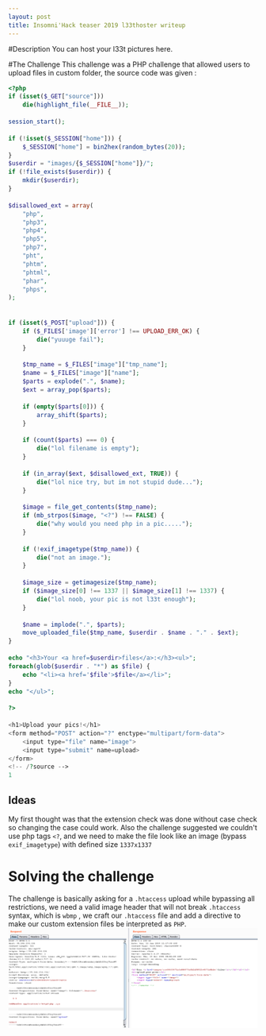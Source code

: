 ```yaml
---
layout: post
title: Insomni'Hack teaser 2019 l33thoster writeup
---
```


#Description
You can host your l33t pictures here.

#The Challenge
This challenge was a PHP challenge that allowed users to upload files in custom folder, the source code was given :
```php
<?php
if (isset($_GET["source"])) 
    die(highlight_file(__FILE__));

session_start();

if (!isset($_SESSION["home"])) {
    $_SESSION["home"] = bin2hex(random_bytes(20));
}
$userdir = "images/{$_SESSION["home"]}/";
if (!file_exists($userdir)) {
    mkdir($userdir);
}

$disallowed_ext = array(
    "php",
    "php3",
    "php4",
    "php5",
    "php7",
    "pht",
    "phtm",
    "phtml",
    "phar",
    "phps",
);


if (isset($_POST["upload"])) {
    if ($_FILES['image']['error'] !== UPLOAD_ERR_OK) {
        die("yuuuge fail");
    }

    $tmp_name = $_FILES["image"]["tmp_name"];
    $name = $_FILES["image"]["name"];
    $parts = explode(".", $name);
    $ext = array_pop($parts);

    if (empty($parts[0])) {
        array_shift($parts);
    }

    if (count($parts) === 0) {
        die("lol filename is empty");
    }

    if (in_array($ext, $disallowed_ext, TRUE)) {
        die("lol nice try, but im not stupid dude...");
    }

    $image = file_get_contents($tmp_name);
    if (mb_strpos($image, "<?") !== FALSE) {
        die("why would you need php in a pic.....");
    }

    if (!exif_imagetype($tmp_name)) {
        die("not an image.");
    }

    $image_size = getimagesize($tmp_name);
    if ($image_size[0] !== 1337 || $image_size[1] !== 1337) {
        die("lol noob, your pic is not l33t enough");
    }

    $name = implode(".", $parts);
    move_uploaded_file($tmp_name, $userdir . $name . "." . $ext);
}

echo "<h3>Your <a href=$userdir>files</a>:</h3><ul>";
foreach(glob($userdir . "*") as $file) {
    echo "<li><a href='$file'>$file</a></li>";
}
echo "</ul>";

?>

<h1>Upload your pics!</h1>
<form method="POST" action="?" enctype="multipart/form-data">
    <input type="file" name="image">
    <input type="submit" name=upload>
</form>
<!-- /?source -->
1
```	

## Ideas

My first thought was that the extension check was done without case check so changing the case could work.
Also the challenge suggested we couldn't use php tags `<?`, and  we need to make the file look like an image (bypass `exif_imagetype`) with defined size `1337x1337` 

# Solving the challenge

The challenge is basically asking for a `.htaccess` upload while bypassing all restrictions, we need a valid image header that will not break `.htaccess` syntax, which is `wbmp` , we craft our `.htaccess` file and add a directive to make our custom extension files be interpreted as `PHP`.
![Branching](../img/screen1.png)